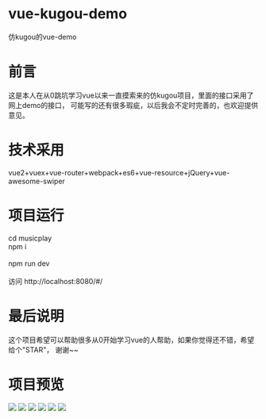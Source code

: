# vue-kugou-demo
仿kugou的vue-demo
# 前言
这是本人在从0跳坑学习vue以来一直摸索来的仿kugou项目，里面的接口采用了网上demo的接口，
可能写的还有很多瑕疵，以后我会不定时完善的，也欢迎提供意见。
# 技术采用
vue2+vuex+vue-router+webpack+es6+vue-resource+jQuery+vue-awesome-swiper
# 项目运行
cd musicplay</br> 
npm i  </br>     
npm run dev   </br>       
访问 http://localhost:8080/#/</br> 
# 最后说明
这个项目希望可以帮助很多从0开始学习vue的人帮助，如果你觉得还不错，希望给个"STAR"，
谢谢~~
# 项目预览
<img src="jietu/jietu1.png">
<img src="jietu/jietu2.png">
<img src="jietu/jietu3.png">
<img src="jietu/jietu4.png">
<img src="jietu/jietu5.png">
<img src="jietu/jietu6.png">